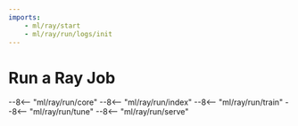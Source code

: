 ```yaml
---
imports:
    - ml/ray/start
    - ml/ray/run/logs/init
---
```


# Run a Ray Job

--8<-- "ml/ray/run/core"
--8<-- "ml/ray/run/index"
--8<-- "ml/ray/run/train"
--8<-- "ml/ray/run/tune"
--8<-- "ml/ray/run/serve"
